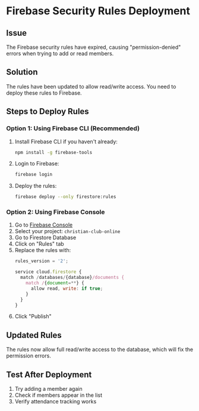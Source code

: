 # Firebase Security Rules Deployment

## Issue
The Firebase security rules have expired, causing "permission-denied" errors when trying to add or read members.

## Solution
The rules have been updated to allow read/write access. You need to deploy these rules to Firebase.

## Steps to Deploy Rules

### Option 1: Using Firebase CLI (Recommended)
1. Install Firebase CLI if you haven't already:
   ```bash
   npm install -g firebase-tools
   ```

2. Login to Firebase:
   ```bash
   firebase login
   ```

3. Deploy the rules:
   ```bash
   firebase deploy --only firestore:rules
   ```

### Option 2: Using Firebase Console
1. Go to [Firebase Console](https://console.firebase.google.com/)
2. Select your project: `christian-club-online`
3. Go to Firestore Database
4. Click on "Rules" tab
5. Replace the rules with:
   ```javascript
   rules_version = '2';

   service cloud.firestore {
     match /databases/{database}/documents {
       match /{document=**} {
         allow read, write: if true;
       }
     }
   }
   ```
6. Click "Publish"

## Updated Rules
The rules now allow full read/write access to the database, which will fix the permission errors.

## Test After Deployment
1. Try adding a member again
2. Check if members appear in the list
3. Verify attendance tracking works
